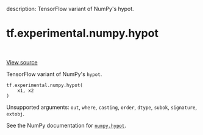 description: TensorFlow variant of NumPy's hypot.

<div itemscope itemtype="http://developers.google.com/ReferenceObject">
<meta itemprop="name" content="tf.experimental.numpy.hypot" />
<meta itemprop="path" content="Stable" />
</div>

# tf.experimental.numpy.hypot

<!-- Insert buttons and diff -->

<table class="tfo-notebook-buttons tfo-api nocontent" align="left">

</table>

<a target="_blank" class="external" href="/code/stable/tensorflow/python/ops/numpy_ops/np_math_ops.py">View source</a>



TensorFlow variant of NumPy's `hypot`.

<pre class="devsite-click-to-copy prettyprint lang-py tfo-signature-link">
<code>tf.experimental.numpy.hypot(
    x1, x2
)
</code></pre>



<!-- Placeholder for "Used in" -->

Unsupported arguments: `out`, `where`, `casting`, `order`, `dtype`, `subok`, `signature`, `extobj`.

See the NumPy documentation for [`numpy.hypot`](https://numpy.org/doc/1.16/reference/generated/numpy.hypot.html).